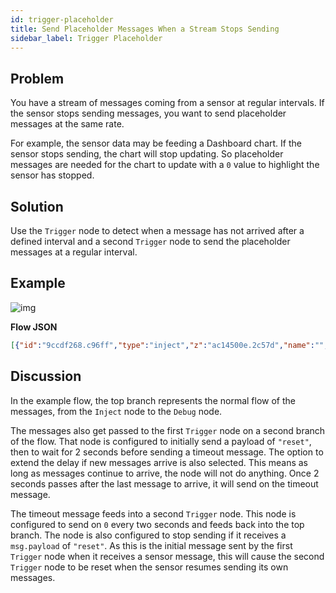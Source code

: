 ```yaml
---
id: trigger-placeholder
title: Send Placeholder Messages When a Stream Stops Sending
sidebar_label: Trigger Placeholder
---
```


## Problem

You have a stream of messages coming from a sensor at regular intervals. If the
sensor stops sending messages, you want to send placeholder messages at the same
rate.

For example, the sensor data may be feeding a Dashboard chart. If the sensor
stops sending, the chart will stop updating. So placeholder messages are needed
for the chart to update with a `0` value to highlight the sensor has stopped.

## Solution

Use the <code class="node">Trigger</code> node to detect when a message has not
arrived after a defined interval and a second <code class="node">Trigger</code> node
to send the placeholder messages at a regular interval.

## Example

![img](/assets/docs/flow-control/trigger-placeholder.png)

<b>Flow JSON</b>

~~~json
[{"id":"9ccdf268.c96ff","type":"inject","z":"ac14500e.2c57d","name":"","topic":"","payload":"","payloadType":"date","repeat":"","crontab":"","once":false,"onceDelay":0.1,"x":100,"y":1660,"wires":[["38950a5.28d15f6","2c532f67.0330e"]]},{"id":"38950a5.28d15f6","type":"debug","z":"ac14500e.2c57d","name":"","active":true,"tosidebar":true,"console":false,"tostatus":false,"complete":"false","x":610,"y":1660,"wires":[]},{"id":"2c532f67.0330e","type":"trigger","z":"ac14500e.2c57d","op1":"reset","op2":"true","op1type":"str","op2type":"bool","duration":"2","extend":true,"units":"s","reset":"","bytopic":"all","name":"","x":260,"y":1700,"wires":[["e4e42b96.97a338"]]},{"id":"e4e42b96.97a338","type":"trigger","z":"ac14500e.2c57d","op1":"0","op2":"0","op1type":"num","op2type":"str","duration":"-2","extend":false,"units":"s","reset":"reset","bytopic":"all","name":"","x":420,"y":1700,"wires":[["38950a5.28d15f6"]]}]
~~~

## Discussion

In the example flow, the top branch represents the normal flow of the messages,
from the <code class="node">Inject</code> node to the <code class="node">Debug</code>
node.

The messages also get passed to the first <code class="node">Trigger</code> node
on a second branch of the flow. That node is configured to initially send a payload
of `"reset"`, then to wait for 2 seconds before sending a timeout message. The
option to extend the delay if new messages arrive is also selected. This means
as long as messages continue to arrive, the node will not do anything. Once 2
seconds passes after the last message to arrive, it will send on the timeout message.

The timeout message feeds into a second <code class="node">Trigger</code> node. This
node is configured to send on `0` every two seconds and feeds back into the top
branch. The node is also configured to stop sending if it receives a `msg.payload`
of `"reset"`. As this is the initial message sent by the first
<code class="node">Trigger</code> node when it receives a sensor message, this will
cause the second <code class="node">Trigger</code> node to be reset when the sensor
resumes sending its own messages.
